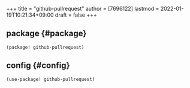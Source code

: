 +++
title = "github-pullrequest"
author = [7696122]
lastmod = 2022-01-19T10:21:34+09:00
draft = false
+++

## package {#package}

```elisp
(package! github-pullrequest)
```


## config {#config}

```elisp
(use-package! github-pullrequest)
```
